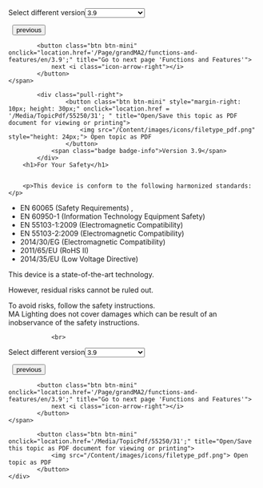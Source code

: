
<div class="topic-navigation">

<div class="pull-right">
	<span class="pull-left">


<div class="pull-left">
<form action="/Topic/SetCurrentVersionNumber" class="form-inline" id="frmTagSelector" method="post">	<span class="form-mini">
		<div class="input-prepend"><span class="add-on">Select different version</span><select autocomplete="off" id="versionNumberId" name="versionNumberId" onchange="$(this).closest('#frmTagSelector').submit();" style="width: 120px;"><option value="">- latest -</option>
<option value="6">3.3</option>
<option value="14">3.4</option>
<option value="18">3.5</option>
<option value="21">3.6</option>
<option value="23">3.7</option>
<option value="27">3.8</option>
<option selected="selected" value="31">3.9</option>
</select></div>
		<input data-val="true" data-val-number="The field Int32 must be a number." data-val-required="The Int32 field is required." id="ProductId" name="ProductId" type="hidden" value="13">
		<input id="CurrentGuid" name="CurrentGuid" type="hidden" value="7f5753dc-bbe6-4fd5-8bac-29417347a6ff">
	</span>
</form></div>&nbsp;	</span>
	<span class="pull-right" style="white-space: nowrap;">
			<button class="btn btn-mini" onclick="location.href='/Page/grandMA2/system/en/3.9'; " title="Go to previous page 'System requirements'">
				<i class="icon-arrow-left"></i> previous
			</button>

			<button class="btn btn-mini" onclick="location.href='/Page/grandMA2/functions-and-features/en/3.9';" title="Go to next page 'Functions and Features'">
				next <i class="icon-arrow-right"></i> 
			</button>
	</span>
</div>
<div class="clear-fix" style="margin-bottom: 10px"></div>
</div>

		
			<div class="pull-right">
					<button class="btn btn-mini" style="margin-right: 10px; height: 30px;" onclick="location.href = '/Media/TopicPdf/55250/31'; " title="Open/Save this topic as PDF document for viewing or printing">
						<img src="/Content/images/icons/filetype_pdf.png" style="height: 24px;"> Open topic as PDF
					</button>
				<span class="badge badge-info">Version 3.9</span>
			</div>
		<h1>For Your Safety</h1>


		<p>This device is conform to the following harmonized standards:</p>

<ul>
	<li>EN 60065 (Safety Requirements) ,</li>
	<li>EN 60950-1 (Information Technology Equipment Safety)</li>
	<li>EN 55103-1:2009 (Electromagnetic Compatibility)</li>
	<li>EN 55103-2:2009 (Electromagnetic Compatibility)</li>
	<li>2014/30/EG (Electromagnetic Compatibility)</li>
	<li>2011/65/EU (RoHS II)</li>
	<li>2014/35/EU (Low Voltage Directive)</li>
</ul>

<p>This device is a state-of-the-art technology.</p>

<p>However, residual risks cannot be ruled out.</p>

<p>To avoid risks, follow the safety instructions.<br>
MA Lighting does not cover damages which can be result of an inobservance of the safety instructions.</p>


				<br>
<div class="topic-navigation">

<div class="pull-right">
	<span class="pull-left">


<div class="pull-left">
<form action="/Topic/SetCurrentVersionNumber" class="form-inline" id="frmTagSelector" method="post">	<span class="form-mini">
		<div class="input-prepend"><span class="add-on">Select different version</span><select autocomplete="off" id="versionNumberId" name="versionNumberId" onchange="$(this).closest('#frmTagSelector').submit();" style="width: 120px;"><option value="">- latest -</option>
<option value="6">3.3</option>
<option value="14">3.4</option>
<option value="18">3.5</option>
<option value="21">3.6</option>
<option value="23">3.7</option>
<option value="27">3.8</option>
<option selected="selected" value="31">3.9</option>
</select></div>
		<input data-val="true" data-val-number="The field Int32 must be a number." data-val-required="The Int32 field is required." id="ProductId" name="ProductId" type="hidden" value="13">
		<input id="CurrentGuid" name="CurrentGuid" type="hidden" value="7f5753dc-bbe6-4fd5-8bac-29417347a6ff">
	</span>
</form></div>&nbsp;	</span>
	<span class="pull-right" style="white-space: nowrap;">
			<button class="btn btn-mini" onclick="location.href='/Page/grandMA2/system/en/3.9'; " title="Go to previous page 'System requirements'">
				<i class="icon-arrow-left"></i> previous
			</button>

			<button class="btn btn-mini" onclick="location.href='/Page/grandMA2/functions-and-features/en/3.9';" title="Go to next page 'Functions and Features'">
				next <i class="icon-arrow-right"></i> 
			</button>
	</span>
</div>
	<div class="clear-fix"></div>
	<div class="pull-right">
	
			<button class="btn btn-mini" onclick="location.href='/Media/TopicPdf/55250/31';" title="Open/Save this topic as PDF document for viewing or printing">
				<img src="/Content/images/icons/filetype_pdf.png"> Open topic as PDF
			</button>
	</div>
<div class="clear-fix" style="margin-bottom: 10px"></div>
</div>

	